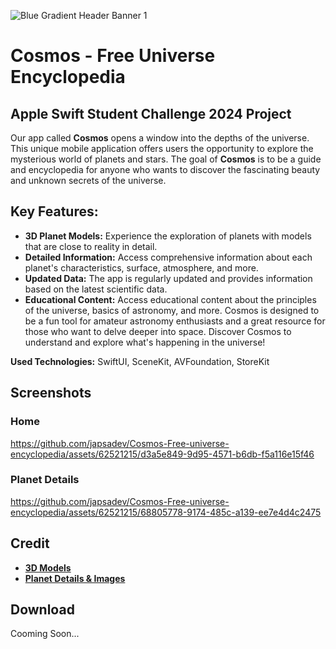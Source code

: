 ![Blue Gradient Header Banner 1](https://github.com/japsadev/Cosmos-Free-universe-encyclopedia/assets/62521215/1cb865f0-a664-44ae-8764-7ef746ade304)
# Cosmos - Free Universe Encyclopedia
## Apple Swift Student Challenge 2024 Project
Our app called **Cosmos** opens a window into the depths of the universe. This unique mobile application offers users the opportunity to explore the mysterious world of planets and stars. The goal of **Cosmos** is to be a guide and encyclopedia for anyone who wants to discover the fascinating beauty and unknown secrets of the universe.

## Key Features:
* **3D Planet Models:** Experience the exploration of planets with models that are close to reality in detail.
* **Detailed Information:** Access comprehensive information about each planet's characteristics, surface, atmosphere, and more.
* **Updated Data:** The app is regularly updated and provides information based on the latest scientific data.
* **Educational Content:** Access educational content about the principles of the universe, basics of astronomy, and more.
Cosmos is designed to be a fun tool for amateur astronomy enthusiasts and a great resource for those who want to delve deeper into space. Discover Cosmos to understand and explore what's happening in the universe!

**Used Technologies:** SwiftUI, SceneKit, AVFoundation, StoreKit

## Screenshots

### Home
https://github.com/japsadev/Cosmos-Free-universe-encyclopedia/assets/62521215/d3a5e849-9d95-4571-b6db-f5a116e15f46

### Planet Details
https://github.com/japsadev/Cosmos-Free-universe-encyclopedia/assets/62521215/68805778-9174-485c-a139-ee7e4d4c2475

## Credit
* **[3D Models](https://sketchfab.com/Topson_Noble)**
* **[Planet Details & Images](https://spaceplace.nasa.gov/)**

## Download
Cooming Soon...
